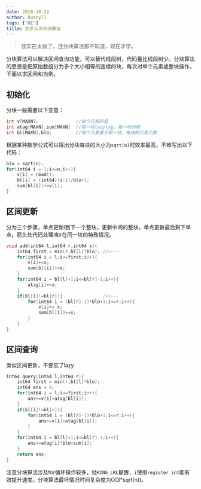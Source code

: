 ```yaml
---
date: 2018-10-22
author: Duanyll
tags: ["OI"]
title: 初步认识分块算法
---
```


> 我实在太弱了，连分块算法都不知道，现在才学。

<!-- more -->

分块算法可以解决区间查询功能，可以替代线段树，代码量比线段树少。分块算法的思想是把原始数组分为多个大小相等的连续的块，每次对单个元素或整块操作，下面以求区间和为例。

## 初始化

分块一般需要以下变量：

```cpp
int v[MAXN];              //单个元素的值
int atag[MAXN],sum[MAXN]  //每一块lazytag，每一块的和
int bl[MAXN],blo;         //每个元素属于那一块，每块的元素个数
```

根据某种数学公式可以得出分块每块的大小为`sqrt(n)`时效率最高，不难写出以下代码：

```cpp
blo = sqrt(n);
for(int64 i = 1;i<=n;i++){
    v[i] = read();
    bl[i] = (int64)(i-1)/blo+1;
    sum[bl[i]]+=v[i]; 
}
```

## 区间更新

分为三个步骤，单点更新l到下一个整块，更新中间的整块，单点更新最后剩下单点。箭头处代码处理l和r在同一块的特殊情况。

```cpp
void add(int64 l,int64 r,int64 x){
    int64 first = min(r,bl[l]*blo); //<--- 
    for(int64 i = l;i<=first;i++){  
        v[i]+=x;
        sum[bl[i]]+=x;
    }
    for(int64 i = bl[l]+1;i<=bl[r]-1;i++){
        atag[i]+=x;
    }
    if(bl[l]!=bl[r]){               //<---
        for(int64 i = (bl[r]-1)*blo+1;i<=r;i++){
            v[i]+= x;
            sum[bl[i]]+=x;
        }
    }    
}
```

## 区间查询

类似区间更新，不要忘了lazy

```cpp
int64 query(int64 l,int64 r){
    int64 first = min(r,bl[l]*blo);
    int64 ans = 0;
    for(int64 i = l;i<=first;i++){
        ans+=v[i]+atag[bl[i]];
    }
    if(bl[l]!=bl[r]){
        for(int64 i = (bl[r]-1)*blo+1;i<=r;i++){
            ans+=v[i]+atag[bl[i]];
        }
    }
    for(int64 i = bl[l]+1;i<=bl[r]-1;i++){
        ans+=atag[i]*blo+sum[i];
    }
    return ans;
}
```

注意分块算法涉及for循环操作较多，经`KING_LRL`提醒，`i`使用`register int`能有效提升速度。分块算法最坏情况时间复杂度为O(3*sqrt(n))。
